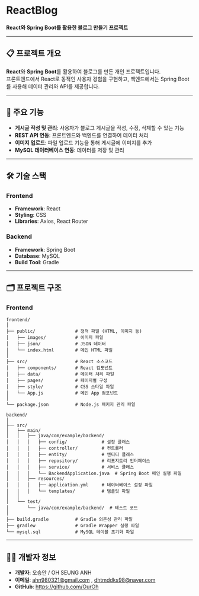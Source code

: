 # ReactBlog  
**React와 Spring Boot를 활용한 블로그 만들기 프로젝트**  

---

## 📋 프로젝트 개요  
**React**와 **Spring Boot**를 활용하여 블로그를 만든 개인 프로젝트입니다.  
프론트엔드에서 React로 동적인 사용자 경험을 구현하고, 백엔드에서는 Spring Boot를 사용해 데이터 관리와 API를 제공합니다.

---

## 🚀 주요 기능  
- **게시글 작성 및 관리**: 사용자가 블로그 게시글을 작성, 수정, 삭제할 수 있는 기능  
- **REST API 연동**: 프론트엔드와 백엔드를 연결하여 데이터 처리  
- **이미지 업로드**: 파일 업로드 기능을 통해 게시글에 이미지를 추가  
- **MySQL 데이터베이스 연동**: 데이터를 저장 및 관리  

---

## 🛠️ 기술 스택  

### **Frontend**  
- **Framework**: React  
- **Styling**: CSS  
- **Libraries**: Axios, React Router  

### **Backend**  
- **Framework**: Spring Boot  
- **Database**: MySQL  
- **Build Tool**: Gradle  

---

## 🗂️ 프로젝트 구조  

### **Frontend**  
```plaintext
frontend/
│
├── public/               # 정적 파일 (HTML, 이미지 등)  
│   ├── images/           # 이미지 파일  
│   ├── json/             # JSON 데이터  
│   └── index.html        # 메인 HTML 파일  
│
├── src/                  # React 소스코드  
│   ├── components/       # React 컴포넌트  
│   ├── data/             # 데이터 처리 파일  
│   ├── pages/            # 페이지별 구성  
│   ├── style/            # CSS 스타일 파일  
│   └── App.js            # 메인 App 컴포넌트  
│
└── package.json          # Node.js 패키지 관리 파일  

backend/
│
├── src/  
│   ├── main/  
│   │   ├── java/com/example/backend/  
│   │   │   ├── config/             # 설정 클래스  
│   │   │   ├── controller/         # 컨트롤러  
│   │   │   ├── entity/             # 엔티티 클래스  
│   │   │   ├── repository/         # 리포지토리 인터페이스  
│   │   │   ├── service/            # 서비스 클래스  
│   │   │   └── BackendApplication.java  # Spring Boot 메인 실행 파일  
│   │   ├── resources/  
│   │   │   ├── application.yml     # 데이터베이스 설정 파일  
│   │   │   └── templates/          # 템플릿 파일  
│   │
│   └── test/  
│       └── java/com/example/backend/  # 테스트 코드  
│
├── build.gradle          # Gradle 의존성 관리 파일  
├── gradlew               # Gradle Wrapper 실행 파일  
└── mysql.sql             # MySQL 테이블 초기화 파일

```

---

## 🧑‍💻 개발자 정보  
- **개발자**: 오승안 / OH SEUNG ANH 
- **이메일**: ahn980321@gmail.com , dhtmddks98@naver.com 
- **GitHub**: https://github.com/OurOh
